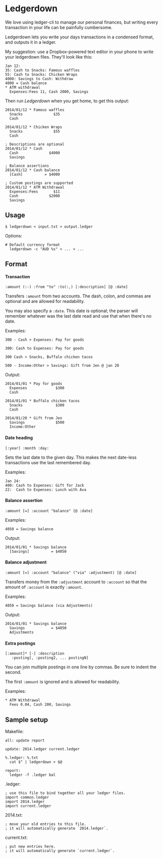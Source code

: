 Ledgerdown
==========

We love using ledger-cli to manage our personal finances, but writing every 
transaction in your life can be painfully cumbersome.

Ledgerdown lets you write your days transactions in a condensed format, and 
outputs it in a ledger.

My suggestion: use a Dropbox-powered text editor in your phone to write your 
ledgerdown files. They'll look like this:

    Jan 12:
    35: Cash to Snacks: Famous waffles
    55: Cash to Snacks: Chicken Wraps
    4000: Savings to Cash: Withdraw
    4000 = Cash balance
    * ATM withdrawal
      Expenses:Fees 11, Cash 2000, Savings

Then run *Ledgerdown* when you get home, to get this output:

    2014/01/12 * Famous waffles
      Snacks              $35
      Cash

    2014/01/12 * Chicken Wraps
      Snacks              $55
      Cash

    ; Descriptions are optional
    2014/01/12 * Cash
      Cash              $4000
      Savings

    ; Balance assertions
    2014/01/12 * Cash balance
      [Cash]          = $4000

    ; Custom postings are supported
    2014/01/12 * ATM Withdrawal
      Expenses:Fees       $11
      Cash              $2000
      Savings

## Usage

    $ ledgerdown < input.txt > output.ledger

Options:

    # Default currency format
      ledgerdown -c "AUD %s" < ... > ...

Format
------

#### Transaction

    :amount (:-) :from "to" :to(:,) [:description] [@ :date]

Transfers `:amount` from two accounts. The dash, colon, and commas are optional 
and are allowed for readability.

You may also specify a `:date`. This date is optional; the parser will remember 
whatever was the last date read and use that when there's no date.

Examples:

    300 - Cash > Expenses: Pay for goods

    300: Cash to Expenses: Pay for goods

    300 Cash > Snacks, Buffalo chicken tacos

    500 - Income:Other > Savings: Gift from Jen @ jan 20

Output:

    2014/01/01 * Pay for goods
      Expenses             $300
      Cash

    2014/01/01 * Buffalo chicken tacos
      Snacks               $300
      Cash

    2014/01/20 * Gift from Jen
      Savings              $500
      Income:Other

#### Date heading

    [:year] :month :day:

Sets the last date to the given day. This makes the next date-less transactions 
use the last remembered day.

Examples:

    Jan 24:
    400: Cash to Expenses: Gift for Jack
    22:  Cash to Expenses: Lunch with Ava

#### Balance assertion

    :amount [=] :account "balance" [@ :date]

Examples:

    4050 = Savings balance

Output:

    2014/01/01 * Savings balance
      [Savings]          = $4050

#### Balance adjustment

    :amount [=] :account "balance" ("via" :adjustment) [@ :date]

Transfers money from the `:adjustment` account to `:account` so that the amount 
of `:account` is exactly `:amount`.

Examples:

    4050 = Savings balance (via Adjustments)

Output:

    2014/01/01 * Savings balance
      Savings            = $4050
      Adjustments

#### Extra postings

    [:amount]* [-] :description
       :posting[, :posting2, ... postingN]

You can join multiple postings in one line by commas. Be sure to indent the 
second.

The first `:amount` is ignored and is allowed for readability.

Examples:

    * ATM Withdrawal
      Fees 0.04, Cash 200, Savings

## Sample setup

Makefile:

    all: update report

    update: 2014.ledger current.ledger

    %.ledger: %.txt
      cat $^ | ledgerdown > $@

    report:
      ledger -f .ledger bal

.ledger:

    ; use this file to bind together all your ledger files.
    import common.ledger
    import 2014.ledger
    import current.ledger

2014.txt:

    ; move your old entries to this file.
    ; it will automatically generate `2014.ledger`.

current.txt:

    ; put new entries here.
    ; it will automatically generate `current.ledger`.
